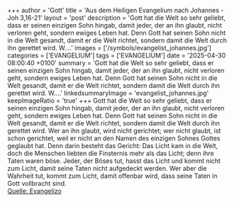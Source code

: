 +++
author = 'Gott'
title = 'Aus dem Heiligen Evangelium nach Johannes - Joh 3,16-21'
layout = 'post'
description = 'Gott hat die Welt so sehr geliebt, dass er seinen einzigen Sohn hingab, damit jeder, der an ihn glaubt, nicht verloren geht, sondern ewiges Leben hat. Denn Gott hat seinen Sohn nicht in die Welt gesandt, damit er die Welt richtet, sondern damit die Welt durch ihn gerettet wird. W....'
images = ['/symbols/evangelist_johannes.jpg']
categories = ['EVANGELIUM']
tags = ['EVANGELIUM']
date = '2025-04-30 08:00:40 +0100'
summary = 'Gott hat die Welt so sehr geliebt, dass er seinen einzigen Sohn hingab, damit jeder, der an ihn glaubt, nicht verloren geht, sondern ewiges Leben hat. Denn Gott hat seinen Sohn nicht in die Welt gesandt, damit er die Welt richtet, sondern damit die Welt durch ihn gerettet wird. W....'
linkedsummaryImage = 'evangelist_johannes.jpg'
keepImageRatio = 'true'
+++
Gott hat die Welt so sehr geliebt, dass er seinen einzigen Sohn hingab, damit jeder, der an ihn glaubt, nicht verloren geht, sondern ewiges Leben hat.
Denn Gott hat seinen Sohn nicht in die Welt gesandt, damit er die Welt richtet, sondern damit die Welt durch ihn gerettet wird.
Wer an ihn glaubt, wird nicht gerichtet; wer nicht glaubt, ist schon gerichtet, weil er nicht an den Namen des einzigen Sohnes Gottes geglaubt hat.<!--more-->
Denn darin besteht das Gericht: Das Licht kam in die Welt, doch die Menschen liebten die Finsternis mehr als das Licht; denn ihre Taten waren böse.
Jeder, der Böses tut, hasst das Licht und kommt nicht zum Licht, damit seine Taten nicht aufgedeckt werden.
Wer aber die Wahrheit tut, kommt zum Licht, damit offenbar wird, dass seine Taten in Gott vollbracht sind.<br> [Quelle: Evangelizo](https://evangeliumtagfuertag.org/DE/gospel)